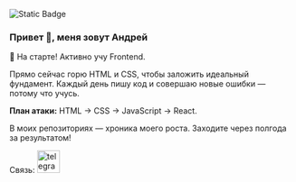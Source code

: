 ![Static Badge]([https://user-images.githubusercontent.com/74038190/225813708-98b745f2-7d22-48cf-9150-083f1b00d6c9.gif](https://i.pinimg.com/originals/90/70/32/9070324cdfc07c68d60eed0c39e77573.gif))

### Привет 👋, меня зовут Андрей


🚀 На старте! Активно учу Frontend.

Прямо сейчас горю HTML и CSS, чтобы заложить идеальный фундамент.
Каждый день пишу код и совершаю новые ошибки — потому что учусь.

**План атаки:** HTML → CSS → JavaScript → React.

В моих репозиториях — хроника моего роста. Заходите через полгода за результатом!

Связь:
[<img src='https://img.shields.io/badge/%40APILOV_DEV-2CA5E0?style=for-the-badge&label=TG' alt='telegram' height='40'>](https://t.me/APILOV_DEV)  




